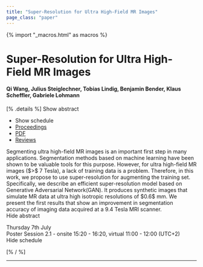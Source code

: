 ```yaml
---
title: "Super-Resolution for Ultra High-Field MR Images"
page_class: "paper"
---
```


{% import "_macros.html" as macros %}

# Super-Resolution for Ultra High-Field MR Images

#### Qi Wang, Julius Steiglechner, Tobias Lindig, Benjamin Bender, Klaus Scheffler, Gabriele Lohmann

[% .details %]
<a class="toggle_visibility" data-selector=".abstract" data-level="3">Show abstract</a>
- <a class="toggle_visibility" data-selector=".schedule" data-level="3">Show schedule</a>
- <a href="">Proceedings</a>
- <a href="https://openreview.net/pdf?id=EFiFV2MSNEB">PDF</a>
- <a href="https://openreview.net/forum?id=EFiFV2MSNEB">Reviews</a>

<p>
    <span class="abstract">
        Segmenting ultra high-field MR images is an important first step in many applications. Segmentation methods based on machine learning have been shown to be valuable tools for this purpose. However, for ultra high-field MR images ($>$ 7 Tesla), a lack of training data is a problem. Therefore, in this work, we propose to use super-resolution for augmenting the training set. Specifically, we describe an efficient super-resolution model based on Generative Adversarial Network(GAN). It produces synthetic images that simulate MR data at ultra high isotropic resolutions of $0.6$ mm. We present the first results that show an improvement in segmentation accuracy of imaging data   acquired at a 9.4 Tesla MRI scanner.
        <br>
        <span class="actions"><a class="toggle_visibility" data-level="2">Hide abstract</a></span>
    </span>
</p>

<p>
    <span class="schedule">
        Thursday 7th July<br>Poster Session 2.1 - onsite 15:20 - 16:20, virtual 11:00 - 12:00 (UTC+2)
        <br>
        <span class="actions"><a class="toggle_visibility" data-level="2">Hide schedule</a></span>
    </span>
</p>

[% / %]


---
<!-- { macros.presentation('', '', 720, 450) } -->
